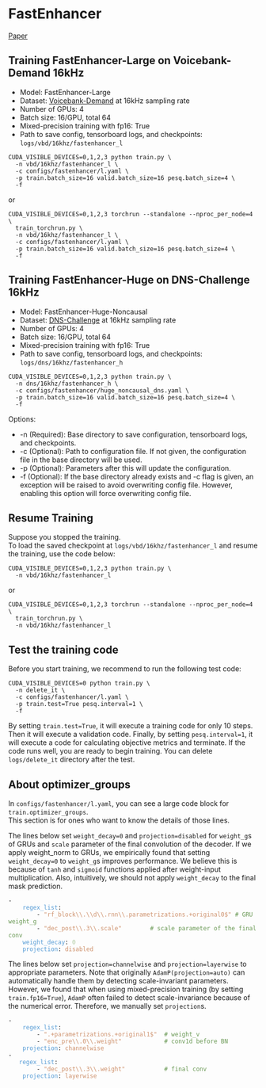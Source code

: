 # FastEnhancer
[Paper](https://arxiv.org/abs/2509.21867)

## Training FastEnhancer-Large on Voicebank-Demand 16kHz
- Model: FastEnhancer-Large
- Dataset: [Voicebank-Demand](../dataset/voicebank-demand.md) at 16kHz sampling rate
- Number of GPUs: 4
- Batch size: 16/GPU, total 64
- Mixed-precision training with fp16: True
- Path to save config, tensorboard logs, and checkpoints: `logs/vbd/16khz/fastenhancer_l`
<pre><code>CUDA_VISIBLE_DEVICES=0,1,2,3 python train.py \
  -n vbd/16khz/fastenhancer_l \
  -c configs/fastenhancer/l.yaml \
  -p train.batch_size=16 valid.batch_size=16 pesq.batch_size=4 \
  -f</code></pre>
or
<pre><code>CUDA_VISIBLE_DEVICES=0,1,2,3 torchrun --standalone --nproc_per_node=4 \
  train_torchrun.py \
  -n vbd/16khz/fastenhancer_l \
  -c configs/fastenhancer/l.yaml \
  -p train.batch_size=16 valid.batch_size=16 pesq.batch_size=4 \
  -f</code></pre>

## Training FastEnhancer-Huge on DNS-Challenge 16kHz
- Model: FastEnhancer-Huge-Noncausal
- Dataset: [DNS-Challenge](../dataset/dns-challenge.md) at 16kHz sampling rate
- Number of GPUs: 4
- Batch size: 16/GPU, total 64
- Mixed-precision training with fp16: True
- Path to save config, tensorboard logs, and checkpoints: `logs/dns/16khz/fastenhancer_h`
<pre><code>CUDA_VISIBLE_DEVICES=0,1,2,3 python train.py \
  -n dns/16khz/fastenhancer_h \
  -c configs/fastenhancer/huge_noncausal_dns.yaml \
  -p train.batch_size=16 valid.batch_size=16 pesq.batch_size=4 \
  -f</code></pre>

Options:
- -n (Required): Base directory to save configuration, tensorboard logs, and checkpoints.
- -c (Optional): Path to configuration file. If not given, the configuration file in the base directory will be used.
- -p (Optional): Parameters after this will update the configuration.
- -f (Optional): If the base directory already exists and -c flag is given, an exception will be raised to avoid overwriting config file. However, enabling this option will force overwriting config file.

## Resume Training
Suppose you stopped the training.  
To load the saved checkpoint at `logs/vbd/16khz/fastenhancer_l` and resume the training, use the code below:
<pre><code>CUDA_VISIBLE_DEVICES=0,1,2,3 python train.py \
  -n vbd/16khz/fastenhancer_l</code></pre>
or
<pre><code>CUDA_VISIBLE_DEVICES=0,1,2,3 torchrun --standalone --nproc_per_node=4 \
  train_torchrun.py \
  -n vbd/16khz/fastenhancer_l</code></pre>

## Test the training code
Before you start training, we recommend to run the following test code:
<pre><code>CUDA_VISIBLE_DEVICES=0 python train.py \
  -n delete_it \
  -c configs/fastenhancer/l.yaml \
  -p train.test=True pesq.interval=1 \
  -f</code></pre>
By setting `train.test=True`, it will execute a training code for only 10 steps. Then it will execute a validation code. Finally, by setting `pesq.interval=1`, it will execute a code for calculating objective metrics and terminate. If the code runs well, you are ready to begin training. You can delete `logs/delete_it` directory after the test.

## About optimizer_groups
In `configs/fastenhancer/l.yaml`, you can see a large code block for `train.optimizer_groups`.  
This section is for ones who want to know the details of those lines.  

The lines below set `weight_decay=0` and `projection=disabled` for `weight_g`s of GRUs and `scale` parameter of the final convolution of the decoder. If we apply weight_norm to GRUs, we empirically found that setting `weight_decay=0` to `weight_g`s improves performance. We believe this is because of `tanh` and `sigmoid` functions applied after weight-input multiplication. Also, intuitively, we should not apply `weight_decay` to the final mask prediction.
<pre><code>-
    <span style="color: #569CD6">regex_list</span>:
        - <span style="color: #CE916C">"rf_block\\.\\d\\.rnn\\.parametrizations.+original0$"</span> <span style="color: #6A9955"># GRU weight_g</span>
        - <span style="color: #CE916C">"dec_post\\.3\\.scale"</span>        <span style="color: #6A9955"># scale parameter of the final conv</span>
    <span style="color: #569CD6">weight_decay</span>: <span style="color: #B5CEA8">0</span>
    <span style="color: #569CD6">projection</span>: <span style="color: #CE916C">disabled</span></code></pre>


The lines below set `projection=channelwise` and `projection=layerwise` to appropriate parameters. Note that originally `AdamP(projection=auto)` can automatically handle them by detecting scale-invariant parameters. However, we found that when using mixed-precision training (by setting `train.fp16=True`), `AdamP` often failed to detect scale-invariance because of the numerical error. Therefore, we manually set `projection`s.
<pre><code>-
<span style="color: #569CD6">    regex_list</span>:
        - <span style="color: #CE916C">".+parametrizations.+original1$"</span>  <span style="color: #6A9955"># weight_v</span>
        - <span style="color: #CE916C">"enc_pre\\.0\\.weight"</span>            <span style="color: #6A9955"># conv1d before BN</span>
    <span style="color: #569CD6">projection</span>: <span style="color: #CE916C">channelwise</span>
-
<span style="color: #569CD6">   regex_list</span>:
        - <span style="color: #CE916C">"dec_post\\.3\\.weight"</span>           <span style="color: #6A9955"># final conv</span>
    <span style="color: #569CD6">projection</span>: <span style="color: #CE916C">layerwise</span></code></pre>
